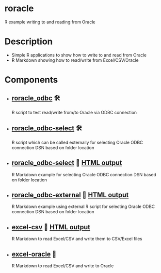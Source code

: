 # roracle
R example writing to and reading from Oracle

# Description

- Simple R applications to show how to write to and read from Oracle
- R Markdown showing how to read/write from Excel/CSV/Oracle

# Components
- ## [roracle_odbc](https://github.com/DykemaBill/roracle/blob/main/roracle_odbc.R) :hammer_and_wrench:
    R script to test read/write from/to Oracle via ODBC connection
- ## [roracle_odbc-select](https://github.com/DykemaBill/roracle/blob/main/roracle_odbc-select.R) :hammer_and_wrench:
    R script which can be called externally for selecting Oracle ODBC connection DSN based on folder location
- ## [roracle_odbc-select](https://github.com/DykemaBill/roracle/blob/main/roracle_odbc-select.Rmd) :notebook: [HTML output](https://github.com/DykemaBill/roracle/blob/main/roracle_odbc-select.html)
    R Markdown example for selecting Oracle ODBC connection DSN based on folder location
- ## [roracle_odbc-external](https://github.com/DykemaBill/roracle/blob/main/roracle_odbc-external.Rmd) :notebook: [HTML output](https://github.com/DykemaBill/roracle/blob/main/roracle_odbc-external.html)
    R Markdown example using external R script for selecting Oracle ODBC connection DSN based on folder location
- ## [excel-csv](https://github.com/DykemaBill/roracle/blob/main/excel-csv.Rmd) :notebook: [HTML output](https://github.com/DykemaBill/roracle/blob/main/excel-csv.html)
    R Markdown to read Excel/CSV and write them to CSV/Excel files
- ## [excel-oracle](https://github.com/DykemaBill/roracle/blob/main/excel-oracle.Rmd) :notebook:
    R Markdown to read Excel/CSV and write to Oracle